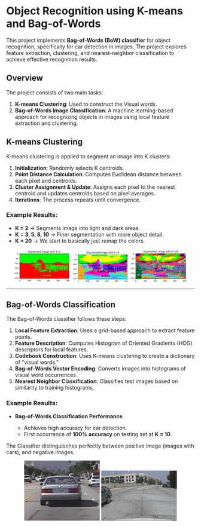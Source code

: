 # Object Recognition using K-means and Bag-of-Words

This project implements **Bag-of-Words (BoW) classifier** for object recognition, specifically for car detection in images. The project explores feature extraction, clustering, and nearest-neighbor classification to achieve effective recognition results.

## Overview

The project consists of two main tasks:

1. **K-means Clustering**: Used to construct the Visual words.
2. **Bag-of-Words Image Classification**: A machine learning-based approach for recognizing objects in images using local feature extraction and clustering.

## K-means Clustering

K-means clustering is applied to segment an image into K clusters:

1. **Initialization**: Randomly selects K centroids.
2. **Point Distance Calculation**: Computes Euclidean distance between each pixel and centroids.
3. **Cluster Assignment & Update**: Assigns each pixel to the nearest centroid and updates centroids based on pixel averages.
4. **Iterations**: The process repeats until convergence.

### Example Results:

- **K = 2** → Segments image into light and dark areas.
- **K = 3, 5, 8, 10** → Finer segmentation with more object detail.
- **K = 20** → We start to basically just remap the colors.

<p align="center">
  <img src="k=2.png" alt="K-Means K=2" width="30%">
  <img src="k=8.png" alt="K-Means K=8" width="30%">
  <img src="k=20.png" alt="K-Means K=200" width="30%">
</p>

---

## Bag-of-Words Classification

The Bag-of-Words classifier follows these steps:

1. **Local Feature Extraction**: Uses a grid-based approach to extract feature points.
2. **Feature Description**: Computes Histogram of Oriented Gradients (HOG) descriptors for local features.
3. **Codebook Construction**: Uses K-means clustering to create a dictionary of "visual words."
4. **Bag-of-Words Vector Encoding**: Converts images into histograms of visual word occurrences.
5. **Nearest Neighbor Classification**: Classifies test images based on similarity to training histograms.

### Example Results:

- **Bag-of-Words Classification Performance**
  
  - Achieves high accuracy for car detection.
  - First occurrence of **100% accuracy** on testing set at **K = 10**.

The Classifier distinguisches perfectly between positive image (images with cars), and negative images.

<p align="center">
    <img src="image_0732.png" alt="Positive" width="40%">
    <img src="image_0064.png" alt="Negative" width="40%">
</p>
